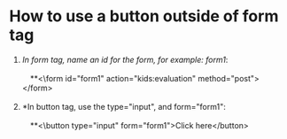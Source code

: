 # How to use a button outside of form tag
1. *In form tag, name an id for the form, for example: form1*:<br><br>
&emsp;**<\form id="form1" action="kids:evaluation" method="post"><\/form><br><br>
2. *In button tag, use the type="input", and form="form1":<br><br>
&emsp;**<\button type="input" form="form1">Click here<\/button>